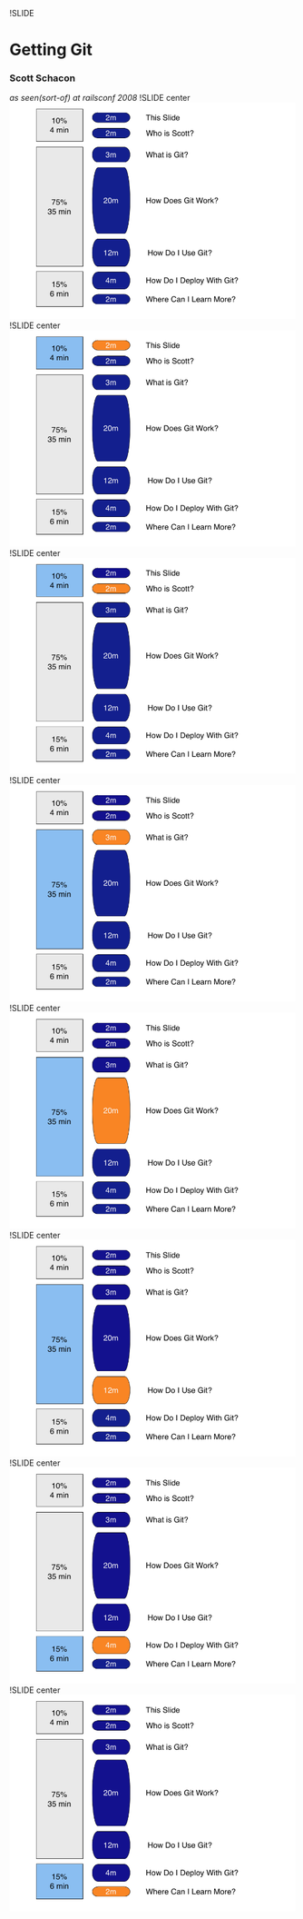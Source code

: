 !SLIDE 
# Getting Git #
### Scott Schacon
_as seen(sort-of) at railsconf 2008_
!SLIDE center
![r1](r1.png)
!SLIDE center
![r2](r2.png)
!SLIDE center
![r3](r3.png)
!SLIDE center
![r4](r4.png)
!SLIDE center
![r5](r5.png)
!SLIDE center
![r6](r6.png)
!SLIDE center
![r7](r7.png)
!SLIDE center
![r8](r8.png)
